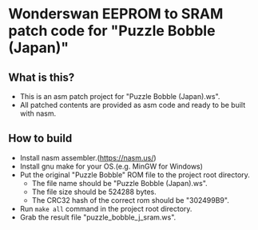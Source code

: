 # Wonderswan EEPROM to SRAM patch code for "Puzzle Bobble (Japan)"

## What is this?
* This is an asm patch project for "Puzzle Bobble (Japan).ws".
* All patched contents are provided as asm code and ready to be built with nasm.

## How to build
* Install nasm assembler.(https://nasm.us/)
* Install gnu make for your OS.(e.g. MinGW for Windows)
* Put the original "Puzzle Bobble" ROM file to the project root directory.
    * The file name should be "Puzzle Bobble (Japan).ws".
    * The file size should be 524288 bytes.
    * The CRC32 hash of the correct rom should be "302499B9".
* Run `make all` command in the project root directory.
* Grab the result file "puzzle_bobble_j_sram.ws".
